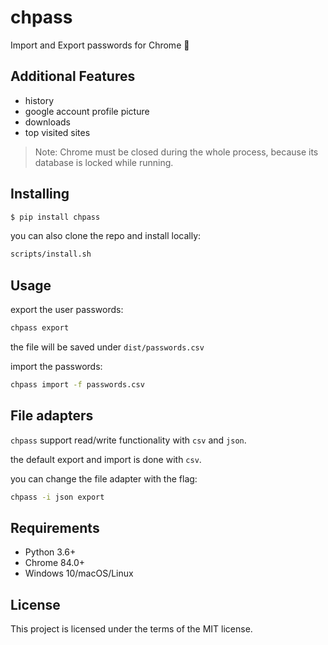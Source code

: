 # chpass
Import and Export passwords for Chrome 🔑

## Additional Features
- history
- google account profile picture
- downloads
- top visited sites
> Note: Chrome must be closed during the whole process, because its database is locked while running.

## Installing
```bash
$ pip install chpass
```
you can also clone the repo and install locally:
```bash
scripts/install.sh
```
## Usage
export the user passwords:
```bash
chpass export
```
the file will be saved under `dist/passwords.csv`

import the passwords:
```bash
chpass import -f passwords.csv
```

## File adapters
`chpass` support read/write functionality with `csv` and `json`.

the default export and import is done with `csv`.

you can change the file adapter with the flag:
```bash
chpass -i json export
```

## Requirements
- Python 3.6+
- Chrome 84.0+
- Windows 10/macOS/Linux

## License
This project is licensed under the terms of the MIT license.
